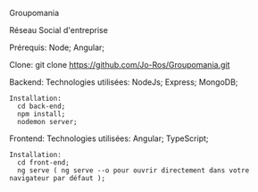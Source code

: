Groupomania

Réseau Social d'entreprise

Prérequis:
  Node;
  Angular;

Clone:
git clone https://github.com/Jo-Ros/Groupomania.git

Backend:
    Technologies utilisées:
      NodeJs;
      Express;
      MongoDB;

    Installation:
      cd back-end;
      npm install;
      nodemon server;
  
 Frontend:
    Technologies utilisées:
    Angular;
    TypeScript;

    Installation:
      cd front-end;
      ng serve ( ng serve --o pour ouvrir directement dans votre navigateur par défaut );
